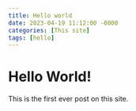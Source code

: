 ```yaml
---
title: Hello world
date: 2023-04-19 11:12:00 -0000
categories: [This site]
tags: [hello]
---
```


# Hello World!

This is the first ever post on this site.
